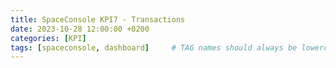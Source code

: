 ```yaml
---
title: SpaceConsole KPI7 - Transactions
date: 2023-10-28 12:00:00 +0200
categories: [KPI]
tags: [spaceconsole, dashboard]     # TAG names should always be lowercase
---
```


